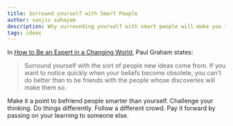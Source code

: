 ```yaml
---
title: Surround yourself with Smart People
author: sanjiv sahayam
description: Why surrounding yourself with smart people will make you that much better.
tags: ideas
---
```


In [How to Be an Expert in a Changing World](http://paulgraham.com/ecw.html),
Paul Graham states:

> Surround yourself with the sort of people new ideas come from. If you want to notice quickly when your beliefs become obsolete, you can't do better than to be friends with the people whose discoveries will make them so.

Make it a point to befriend people smarter than yourself. Challenge your thinking. Do things differently. Follow a different crowd. Pay it forward by passing on your learning to someone else.